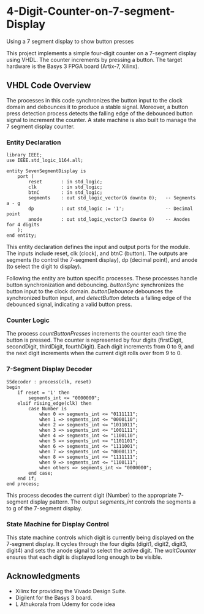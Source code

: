 # 4-Digit-Counter-on-7-segment-Display
Using a 7 segment display to show button presses

This project implements a simple four-digit counter on a 7-segment display using VHDL. The counter increments by pressing a button. The target hardware is the Basys 3 FPGA board (Artix-7, Xilinx).

## VHDL Code Overview

The processes in this code synchronizes the button input to the clock domain and debounces it to produce a stable signal. Moreover, a button press detection process detects the falling edge of the debounced button signal to increment the counter. A state machine is also built to manage the 7 segment display counter.


### Entity Declaration
```
library IEEE;
use IEEE.std_logic_1164.all;

entity SevenSegmentDisplay is
    port (
        reset       : in std_logic;
        clk         : in std_logic;
        btnC        : in std_logic;
        segments    : out std_logic_vector(6 downto 0);   -- Segments a - g
        dp          : out std_logic := '1';               -- Decimal point
        anode       : out std_logic_vector(3 downto 0)    -- Anodes for 4 digits
    );
end entity;
```

This entity declaration defines the input and output ports for the module. The inputs include reset, clk (clock), and btnC (button). The outputs are segments (to control the 7-segment display), dp (decimal point), and anode (to select the digit to display).

Following the entity are button specific processes. These processes handle button synchronization and debouncing. _buttonSync_ synchronizes the button input to the clock domain. _buttonDebounce_ debounces the synchronized button input, and _detectButton_ detects a falling edge of the debounced signal, indicating a valid button press.

### Counter Logic

The process _countButtonPresses_ increments the counter each time the button is pressed. The counter is represented by four digits (firstDigit, secondDigit, thirdDigit, fourthDigit). Each digit increments from 0 to 9, and the next digit increments when the current digit rolls over from 9 to 0.

### 7-Segment Display Decoder
```
SSdecoder : process(clk, reset)
begin
    if reset = '1' then
        segments_int <= "0000000";
    elsif rising_edge(clk) then
        case Number is
            when 0 => segments_int <= "0111111";
            when 1 => segments_int <= "0000110";
            when 2 => segments_int <= "1011011";
            when 3 => segments_int <= "1001111";
            when 4 => segments_int <= "1100110";
            when 5 => segments_int <= "1101101";
            when 6 => segments_int <= "1111001";
            when 7 => segments_int <= "0000111";
            when 8 => segments_int <= "1111111";
            when 9 => segments_int <= "1100111";
            when others => segments_int <= "0000000";
        end case;
    end if;
end process;
```

This process decodes the current digit (Number) to the appropriate 7-segment display pattern. The output _segments_int_ controls the segments a to g of the 7-segment display.

### State Machine for Display Control

This state machine controls which digit is currently being displayed on the 7-segment display. It cycles through the four digits (digit1, digit2, digit3, digit4) and sets the anode signal to select the active digit. The _waitCounter_ ensures that each digit is displayed long enough to be visible.

## Acknowledgments 

- Xilinx for providing the Vivado Design Suite.
- Digilent for the Basys 3 board.
- L Athukorala from Udemy for code idea
